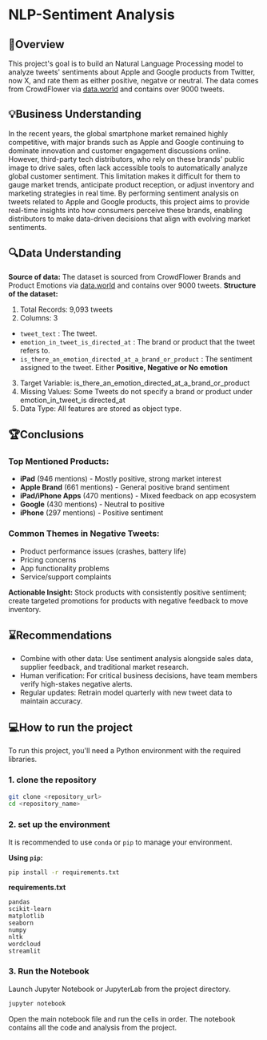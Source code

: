 # NLP-Sentiment Analysis 

## 📝Overview
This project's goal is to build an Natural Language Processing model to analyze tweets' sentiments about Apple and Google products from Twitter, now X, and rate them as either positive, negatve or neutral.
The data comes from CrowdFlower via [data.world](https://data.world/crowdflower/brands-and-product-emotions) and contains over 9000 tweets.

## 💡Business Understanding
In the recent years, the global smartphone market remained highly competitive, with major brands such as Apple and Google continuing to dominate innovation and customer engagement discussions online. However, third-party tech distributors, who rely on these brands' public image to drive sales, often lack accessible tools to automatically analyze global customer sentiment. This limitation makes it difficult for them to gauge market trends, anticipate product reception, or adjust inventory and marketing strategies in real time.
By performing sentiment analysis on tweets related to Apple and Google products, this project aims to provide real-time insights into how consumers perceive these brands, enabling distributors to make data-driven decisions that align with evolving market sentiments.

## 🔍Data Understanding
**Source of data:** The dataset is sourced from CrowdFlower Brands and Product Emotions via [data.world](https://data.world/crowdflower/brands-and-product-emotions) and contains over 9000 tweets.
**Structure of the dataset:**
1. Total Records: 9,093 tweets
2. Columns: 3
  - `tweet_text` : The tweet.
  - `emotion_in_tweet_is_directed_at` : The brand or product that the tweet refers to.
  - `is_there_an_emotion_directed_at_a_brand_or_product` : The sentiment assigned to the tweet. Either **Positive, Negative or No emotion**
3. Target Variable: is_there_an_emotion_directed_at_a_brand_or_product
4. Missing Values: Some Tweets do not specify a brand or product under emotion_in_tweet_is directed_at
5. Data Type: All features are stored as object type.

## 🏆Conclusions
### Top Mentioned Products:
- **iPad** (946 mentions) - Mostly positive, strong market interest
- **Apple Brand** (661 mentions) - General positive brand sentiment
- **iPad/iPhone Apps** (470 mentions) - Mixed feedback on app ecosystem
- **Google** (430 mentions) - Neutral to positive
- **iPhone** (297 mentions) - Positive sentiment
### Common Themes in Negative Tweets:
- Product performance issues (crashes, battery life)
- Pricing concerns
- App functionality problems
- Service/support complaints

**Actionable Insight:** Stock products with consistently positive sentiment; create targeted promotions for products with negative feedback to move inventory.


## ⌛Recommendations
- Combine with other data: Use sentiment analysis alongside sales data, supplier feedback, and traditional market research.
- Human verification: For critical business decisions, have team members verify high-stakes negative alerts.
- Regular updates: Retrain model quarterly with new tweet data to maintain accuracy.


## 💻How to run the project
To run this project, you'll need a Python environment with the required libraries.
### 1. clone the repository
```bash
git clone <repository_url>
cd <repository_name>
```
### 2\. set up the environment
It is recommended to use `conda` or `pip` to manage your environment.

**Using `pip`:**

```bash
pip install -r requirements.txt
```

**requirements.txt**

```
pandas
scikit-learn
matplotlib
seaborn
numpy
nltk
wordcloud
streamlit
```
### 3\. Run the Notebook

Launch Jupyter Notebook or JupyterLab from the project directory.

```bash
jupyter notebook
```
Open the main notebook file and run the cells in order. The notebook contains all the code and analysis from the project.
